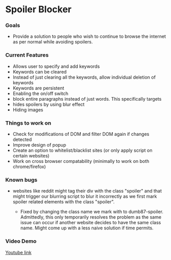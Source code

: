 <!DOCTYPE html>
<html>
    <body>
        <h1> Spoiler Blocker</h1>
        <h3>Goals</h3>
        <ul>
            <li>Provide a solution to people who wish to continue to browse the internet as per normal while avoiding spoilers.</li>
        </ul>
        <h3>Current Features</h3>
        <ul>
            <li>Allows user to specify and add keywords</li>
            <li>Keywords can be cleared</li>
            <li>Instead of just clearing all the keywords, allow individual deletion of keywords</li>
            <li>Keywords are persistent</li>
            <li>Enabling the on/off switch</li>
            <li>block entire paragraphs instead of just words. This specifically targets</li>
            <li>hides spoilers by using blur effect</li>
            <li>Hiding images</li>
        </ul>
        <h3>Things to work on</h3>
        <ul>
            <li>Check for modifications of DOM and filter DOM again if changes detected</li>
            <li>Improve design of popup</li>
            <li>Create an option to whitelist/blacklist sites (or only apply script on certain websites)</li>
            <li>Work on cross browser compatability (minimally to work on both chrome/firefox)</li>
        </ul>
        <h3>Known bugs</h3>
        <ul>
            <li>websites like reddit might tag their div with the class "spoiler" and that might trigger our blurring script to blur it incorrectly as we first mark spoiler related elements with the class "spoiler".</li>
                <ul>
                    <li>Fixed by changing the class name we mark with to dumb87-spoiler. Admittedly, this only temporarily resolves the problem as the same issue can occur if another website decides to have the same class name. Might come up with a less naive solution if time permits.</li>
                </ul>
        </ul>
        <h3>Video Demo</h3>
        <a href="https://www.youtube.com/watch?v=ABHz1v017_w&feature=youtu.be">Youtube link</a>
    </body>
</html>